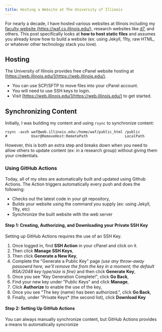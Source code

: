```yaml
---
title: Hosting a Website at The University of Illinois
---
```


For nearly a decade, I have hosted various websites at Illinois including my [faculty website (https://waf.cs.illinois.edu/)](https://waf.cs.illinois.edu/), research websites like [d7](https://d7.cs.illinois.edu), and others.  This post specifically looks at **how to host static files** and assumes you already know how to build a website (ex: using Jekyll, 11ty, raw HTML, or whatever other technology stack you love).


## Hosting

The University of Illinois provides free cPanel website hosting at [https://web.illinois.edu/](https://web.illinois.edu/).

- You can use SCP/SFTP to move files into your cPanel account.
- You will need to use SSH keys to login.
- Visit [https://web.illinois.edu/](https://web.illinois.edu/) to get started.


## Synchronizing Content

Initially, I was building my content and using `rsync` to synchronize content:

```
rsync -avzh waf@web.illinois.edu:/home/waf/public_html /public
#           User@RemoveHost:RemotePath                 LocalPath
```

However, this is both an extra step and breaks down when you need to allow others to update content (ex: in a research group) without giving them your credentials.

### Using GitHub Actions

Today, all of my sites are automatically built and updated using Github Actions.  The Action triggers automatically every push and does the following:

- Checks out the latest code in your git repository,
- Builds your website using the command you supply (ex: using Jekyll, 11ty, etc)
- Synchronize the built website with the web server


#### Step 1: Creating, Authorizing, and Downloading your Private SSH Key

Setting up GitHub Actions requires the use of an SSH Key.

1. Once logged in, find **SSH Action** in your cPanel and click on it.
2. Then click **Manage SSH Keys**,
3. Then click **Generate a New Key**,
4. Complete the "Generate a Public Key" page *(use any throw-away passowrd here, we'll remove the from the key in a moment; the default RSA/2048 key type/size is fine)* and then click **Generate Key**,
5. Once you see "Key Generation Complete!", click **Go Back**,
6. Find your new key under "Public Keys" and click **Manage**,
7. Click **Authorize** to enable the use of the key,
8. Once you see "The key {name} has been authorized.", click **Go Back**,
9. Finally, under "Private Keys* (the second list), click **Download Key**


#### Step 2: Setting Up GitHub Actions















You can always manually synchronize content, but GitHub Actions provides a means to automatically syncronize 